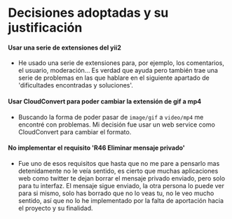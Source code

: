 Decisiones adoptadas y su justificación
==================

#### Usar una serie de extensiones del yii2
- He usado una serie de extensiones para, por ejemplo, los comentarios, el usuario, moderación... Es verdad que ayuda pero también trae una serie de problemas en las que hablare en el siguiente apartado de 'dificultades encontradas y soluciones'.

#### Usar CloudConvert para poder cambiar la extensión de gif a mp4
- Buscando la forma de poder pasar de `image/gif` a `video/mp4` me encontré con problemas. Mi decisión fue usar un web service como CloudConvert para cambiar el formato.

#### No implementar el requisito 'R46 Eliminar mensaje privado'
- Fue uno de esos requisitos que hasta que no me pare a pensarlo mas detenidamente no le veía sentido, es cierto que muchas aplicaciones web como twitter te dejan borrar el mensaje privado enviado, pero solo para tu interfaz. El mensaje sigue enviado, la otra persona lo puede ver para si mismo, solo has borrado que no lo veas tu, no le veo mucho sentido, así que no lo he implementado por la falta de aportación hacia el proyecto y su finalidad.
